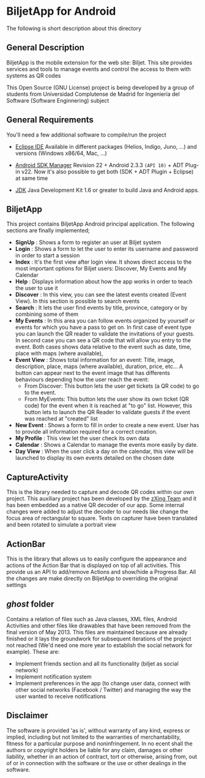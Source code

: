 # BiljetApp for Android
The following is short description about this directory

## General Description

BiljetApp is the mobile extension for the web site: Biljet. This site provides services and tools to manage events and control the access to them with systems as QR codes

This Open Source (GNU License) project is being developed by a group of students from Universidad Complutense de Madrid for Ingeniería del Software (Software Enginnering) subject

## General Requirements

You'll need a few additional software to compile/run the project

* [Eclipse IDE](http://www.eclipse.org/downloads/packages/eclipse-classic-422/junosr2)
 Available in different packages (Helios, Indigo, Juno, ...) and versions (Windows x86/64, Mac, ...)

* [Android SDK Manager](http://developer.android.com/sdk/index.html)
 Revision 22 + Android 2.3.3 `(API 10)` + ADT Plug-in v22. Now it's also possible to get both (SDK + ADT Plugin + Eclipse) at same time 

* [JDK](http://www.oracle.com/technetwork/java/javase/downloads/index.html)
 Java Development Kit 1.6 or greater to build Java and Android apps. 
 
## BiljetApp 

This project contains BiljetApp Android principal application. The following sections are finally implemented;

* **SignUp** : Shows a form to register an user at Biljet system
* **Login** : Shows a form to let the user to enter its username and password in order to start a session
* **Index** : It's the first view after login view. It shows direct access to the most important options for Biljet users: Discover, My Events and My Calendar
* **Help** : Displays information about how the app works in order to teach the user to use it
* **Discover** : In this view, you can see the latest events created (Event View). In this section is possible to search events
* **Search** : It lets the user find events by title, province, category or by combining some of them
* **My Events** : In this area you can follow events organized by yourself or events for which you have a pass to get on. In first case of event type you can launch the QR reader to validate the invitations of your guests. In second case you can see a QR code that will allow you entry to the event. Both cases shows data relative to the event such as date, time, place with maps (where available), 
* **Event View** : Shows total information for an event: Title, image, description, place, maps (where available), duration, price, etc... A button can appear next to the event image that has differents behaviours depending how the user reach the event:
	* From Discover: This button lets the user get tickets (a QR code) to go to the event.
	* From MyEvents: This button lets the user show its own ticket (QR code) for the event when it is reached at "to go" list. However, this button lets to launch the QR Reader to validate guests if the event was reached at "created" list
* **New Event** : Shows a form to fill in order to create a new event. User has to provide all information required for a correct creation.
* **My Profile** : This view let the user check its own data
* **Calendar** : Shows a Calendar to manage the events more easily by date.
* **Day View** : When the user click a day on the calendar, this view will be launched to display its own events detailed on the chosen date
	
## CaptureActivity

This is the library needed to capture and decode QR codes within our own project. This auxiliary project has been developed by the [zXing Team](http://code.google.com/p/zxing/) and it has been embedded as a native QR decoder of our app. Some internal changes were added to adjust the decoder to our needs like change the focus area of rectangular to square. Texts on capturer have been translated and been rotated to simulate a portrait view

## ActionBar

This is the library that allows us to easily configure the appearance and actions of the Action Bar that is displayed on top of all activities. This provide us an API to add/remove Actions and show/hide a Progress Bar. All the changes are make directly on BiljetApp to overriding the original settings

## *ghost* folder
Contains a relation of files such as Java classes, XML files, Android Activities and other files like drawables that have been removed from the final version of May 2013. This files are maintained because are already finished or it lays the groundwork for subsequent iterations of the project not reached (We'd need one more year to establish the social network for example). These are:
- Implement friends section and all its functionality (biljet as social network)
- Implement notification system
- Implement preferences in the app (to change user data, connect with other social networks (Facebook / Twitter) and managing the way the user wanted to receive notifications

## Disclaimer
The software is provided 'as is', without warranty of any kind, express or implied, including but not limited to the warranties of merchantability, fitness for a particular purpose and noninfringement. In no ecent shall the authors or copyright holders be liable for any claim, damages or other liability, whether in an action of contract, tort or otherwise, arising from, out of or in connection with the software or the use or other dealings in the software.
